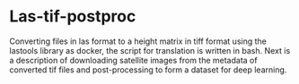 # Las-tif-postproc
Converting files in las format to a height matrix in tiff format using the lastools library as docker, the script for translation is written in bash. Next is a description of downloading satellite images from the metadata of converted tif files and post-processing to form a dataset for deep learning.
